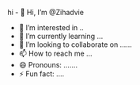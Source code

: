 hi - 👋 Hi, I’m @Zihadvie
- 👀 I’m interested in ..
- 🌱 I’m currently learning ...
-  💞️ I’m looking to collaborate on ......
- 📫 How to reach me ...
- 😄 Pronouns: .......
- ⚡ Fun fact: ....

<!---
Zihadvie/Zihadvie is a ✨ special ✨ repository because its `README.md` (this file) appears on your GitHub profile.
You can click the Preview link to take a look at your changes.
--->
